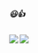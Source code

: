 ##### 😃👍

<img align="left" src="https://github-readme-stats.vercel.app/api?username=ayubatif&theme=highcontrast&show_icons=true">
<img aligh="right" src="https://aster-readme.vercel.app/api/top-langs/?username=ayubatif&exclude_lang=html&layout=compact">
